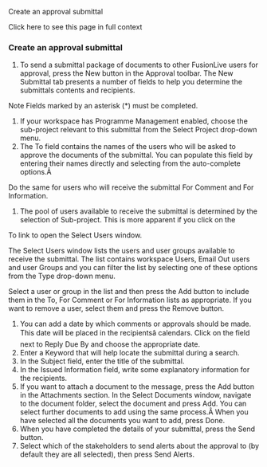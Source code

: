 Create an approval submittal

Click here to see this page in full context

###  Create an approval submittal

  1. To send a submittal package of documents to other FusionLive users for approval, press the New button in the Approval toolbar. The New Submittal tab presents a number of fields to help you determine the submittals contents and recipients. 

Note  Fields marked by an asterisk (*) must be completed.

  1. If your workspace has Programme Management enabled, choose the sub-project relevant to this submittal from the Select Project drop-down menu. 
  2. The To field contains the names of the users who will be asked to approve the documents of the submittal. You can populate this field by entering their names directly and selecting from the auto-complete options.Â 

Do the same for users who will receive the submittal For Comment and For
Information.

  1. The pool of users available to receive the submittal is determined by the selection of Sub-project. This is more apparent if you click on the 

To link to open the Select Users window.

The Select Users window lists the users and user groups available to receive
the submittal. The list contains workspace Users, Email Out users and user
Groups and you can filter the list by selecting one of these options from the
Type drop-down menu.

Select a user or group in the list and then press the Add button to include
them in the To, For Comment or For Information lists as appropriate. If you
want to remove a user, select them and press the Remove button.

  1. You can add a date by which comments or approvals should be made. This date will be placed in the recipientsâ calendars. Click on the field next to Reply Due By and choose the appropriate date. 
  2. Enter a Keyword that will help locate the submittal during a search. 
  3. In the Subject field, enter the title of the submittal. 
  4. In the Issued Information field, write some explanatory information for the recipients. 
  5. If you want to attach a document to the message, press the Add button in the Attachments section. In the Select Documents window, navigate to the document folder, select the document and press Add. You can select further documents to add using the same process.Â When you have selected all the documents you want to add, press Done. 
  6. When you have completed the details of your submittal, press the Send button. 
  7. Select which of the stakeholders to send alerts about the approval to (by default they are all selected), then press Send Alerts. 

